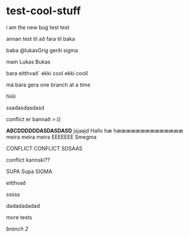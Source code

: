 # test-cool-stuff

i am the new bug
test test


annan test til að fara til baka

baba
@lukasGrig gerði sigma

main
Lukas Bukas

bara eitthvað´ ekki cool ekki cooll

má bara gera one branch at a time


hiiiii

ssadasdasdasd


conflict er bannað >:()

**ABCDDDDDDASDASDASD**
jsjaajd
Hallo hæ hææææææææææææææ meira meira meira
EEEEEEE
Smegma

 CONFLICT CONFLICT SDSAAS

conflict kannski??

SUPA Supa SIGMA

eitthvað

sssss


dadadadadad


more tests


*branch 2*